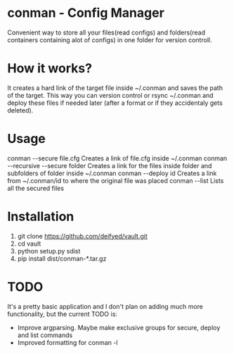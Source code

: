conman - Config Manager
=====

Convenient way to store all your files(read configs) and folders(read containers containing alot of configs) in one folder for version controll.

How it works?
=====

It creates a hard link of the target file inside ~/.conman and saves the path of the target. This way you can version control or rsync ~/.conman and deploy these files if needed later (after a format or if they accidentaly gets deleted).

Usage
=====

conman --secure file.cfg Creates a link of file.cfg inside ~/.conman
conman --recursive --secure folder Creates a link for the files inside folder and subfolders of folder inside ~/.conman
conman --deploy id Creates a link from ~/.conman/id to where the original file was placed
conman --list Lists all the secured files

Installation
=====

1. git clone https://github.com/deifyed/vault.git
2. cd vault
3. python setup.py sdist
4. pip install dist/conman-*.tar.gz

TODO
=====

It's a pretty basic application and I don't plan on adding much more functionality, but the current TODO is:
* Improve argparsing. Maybe make exclusive groups for secure, deploy and list commands
* Improved formatting for conman -l
